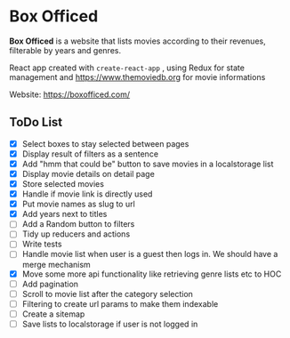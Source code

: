 # Box Officed

**Box Officed** is a website that lists movies according to their revenues, filterable by years and genres.

React app created with `create-react-app` , using Redux for state management
and https://www.themoviedb.org for movie informations

Website: https://boxofficed.com/

## ToDo List

- [x] Select boxes to stay selected between pages
- [x] Display result of filters as a sentence
- [x] Add "hmm that could be" button to save movies in a localstorage list
- [x] Display movie details on detail page
- [x] Store selected movies
- [x] Handle if movie link is directly used
- [x] Put movie names as slug to url
- [x] Add years next to titles
- [ ] Add a Random button to filters
- [ ] Tidy up reducers and actions
- [ ] Write tests
- [ ] Handle movie list when user is a guest then logs in. We should have a merge mechanism
- [x] Move some more api functionality like retrieving genre lists etc to HOC
- [ ] Add pagination
- [ ] Scroll to movie list after the category selection
- [ ] Filtering to create url params to make them indexable
- [ ] Create a sitemap
- [ ] Save lists to localstorage if user is not logged in
